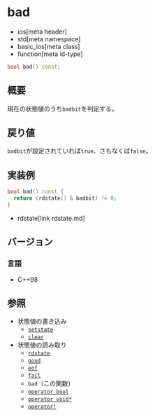 # bad
* ios[meta header]
* std[meta namespace]
* basic_ios[meta class]
* function[meta id-type]

```cpp
bool bad() const;
```

## 概要
現在の状態値のうち`badbit`を判定する。

## 戻り値
`badbit`が設定されていれば`true`、さもなくば`false`。

## 実装例
```cpp
bool bad() const {
  return (rdstate() & badbit) != 0;
}
```
* rdstate[link rdstate.md]

## バージョン
### 言語
- C++98

## 参照
- 状態値の書き込み
    - [`setstate`](setstate.md)
    - [`clear`](clear.md)
- 状態値の読み取り
    - [`rdstate`](rdstate.md)
    - [`good`](good.md)
    - [`eof`](eof.md)
    - [`fail`](fail.md)
    - `bad`（この関数）
    - [`operator bool`](op_bool.md)
    - [`operator void*`](op_voidptr.md)
    - [`operator!`](op_not.md)
